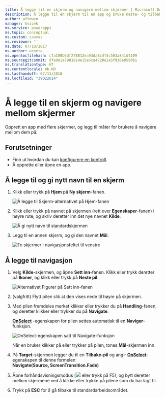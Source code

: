 ```yaml
---
title: Å legge til en skjerm og navigere mellom skjermer | Microsoft Docs
description: Å legge til en skjerm til en app og bruke neste- og tilbake-pilene til å veksle mellom skjermer i PowerApps
author: aftowen
manager: kvivek
ms.service: powerapps
ms.topic: conceptual
ms.custom: canvas
ms.reviewer: ''
ms.date: 07/10/2017
ms.author: anneta
ms.openlocfilehash: c7a100b6df278812ea93da8c4f5c503a841d4109
ms.sourcegitcommit: dfa0e1a7981814e15e6ca4720e2a5f930e859db1
ms.translationtype: HT
ms.contentlocale: nb-NO
ms.lasthandoff: 07/13/2018
ms.locfileid: "39022014"
---
```

# <a name="add-a-screen-and-navigate-between-screens"></a>Å legge til en skjerm og navigere mellom skjermer
Opprett en app med flere skjermer, og legg til måter for brukere å navigere mellom dem på.

## <a name="prerequisites"></a>Forutsetninger
* Finn ut hvordan du kan [konfigurere en kontroll](add-configure-controls.md).
* Å opprette eller åpne en app.

## <a name="add-and-rename-a-screen"></a>Å legge til og gi nytt navn til en skjerm
1. Klikk eller trykk på **Hjem** på **Ny skjerm**-fanen.

    ![Å legge til Skjerm-alternativet på Hjem-fanen](./media/add-screen-context-variables/add-screen.png)

2. Klikk eller trykk på navnet på skjermen (rett over **Egenskaper**-fanen) i høyre rute, og skriv deretter inn det nye navnet **Kilde**.

    ![Å gi nytt navn til standardskjermen](./media/add-screen-context-variables/name-source-screen.png)

3. Legg til en annen skjerm, og gi den navnet **Mål**.

    ![To skjermer i navigasjonsfeltet til venstre](./media/add-screen-context-variables/two-screens-in-nav.png)

## <a name="add-navigation"></a>Å legge til navigasjon
1. Velg **Kilde**-skjermen, og åpne **Sett inn**-fanen. Klikk eller trykk deretter på **Ikoner**, og klikk eller trykk på **Neste pil**.  

    ![Alternativet Figurer på Sett inn-fanen](./media/add-screen-context-variables/add-next-arrow.png)

2. (valgfritt) Flytt pilen slik at den vises nede til høyre på skjermen.

3. Med pilen fremdeles merket klikker eller trykker du på **Handling**-fanen, og deretter klikker eller trykker du på **Navigate**.

    **[OnSelect](controls/properties-core.md)** -egenskapen for pilen settes automatisk til en **Naviger**-funksjon.  

    ![OnSelect-egenskapen satt til Navigate-funksjon](./media/add-screen-context-variables/onselect-default.png)

    Når en bruker klikker på eller trykker på pilen, tones **Mål**-skjermen inn.

4. På **Target**-skjermen legger du til en **Tilbake-pil** og angir **[OnSelect](controls/properties-core.md)**-egenskapen til denne formelen:
   <br>**Navigate(Source, ScreenTransition.Fade)**

5. Åpne forhåndsvisningsmodus (![](./media/add-screen-context-variables/preview.png) eller trykk på F5), og bytt deretter mellom skjermene ved å klikke eller trykke på pilene som du har lagt til.

6. Trykk på **ESC** for å gå tilbake til standardarbeidsområdet.
